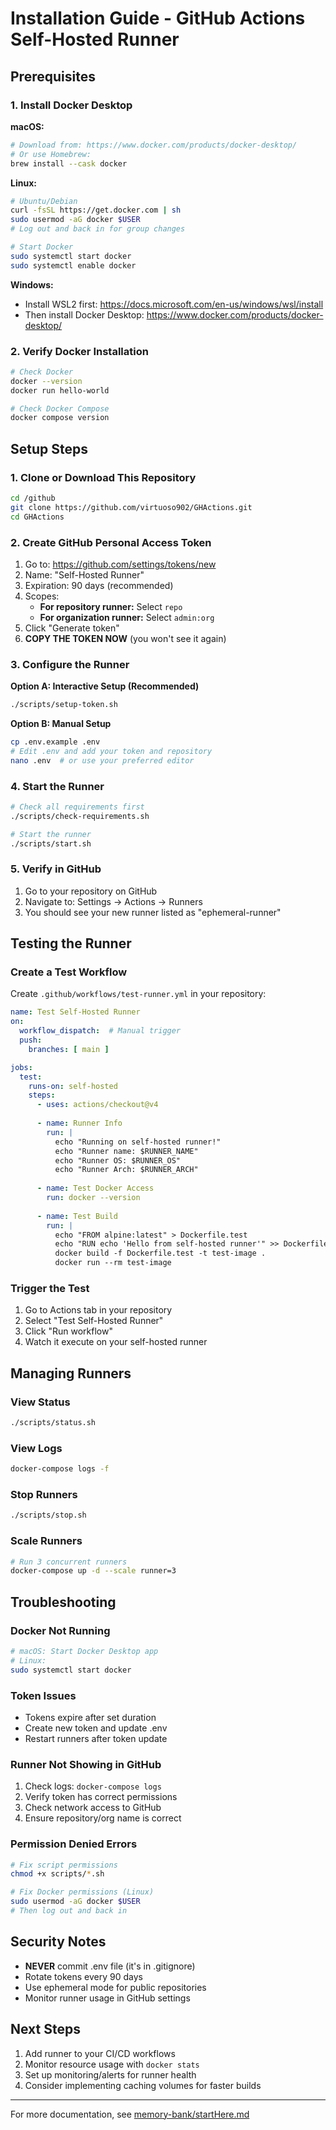 # Installation Guide - GitHub Actions Self-Hosted Runner

## Prerequisites

### 1. Install Docker Desktop

**macOS:**
```bash
# Download from: https://www.docker.com/products/docker-desktop/
# Or use Homebrew:
brew install --cask docker
```

**Linux:**
```bash
# Ubuntu/Debian
curl -fsSL https://get.docker.com | sh
sudo usermod -aG docker $USER
# Log out and back in for group changes

# Start Docker
sudo systemctl start docker
sudo systemctl enable docker
```

**Windows:**
- Install WSL2 first: https://docs.microsoft.com/en-us/windows/wsl/install
- Then install Docker Desktop: https://www.docker.com/products/docker-desktop/

### 2. Verify Docker Installation

```bash
# Check Docker
docker --version
docker run hello-world

# Check Docker Compose
docker compose version
```

## Setup Steps

### 1. Clone or Download This Repository

```bash
cd /github
git clone https://github.com/virtuoso902/GHActions.git
cd GHActions
```

### 2. Create GitHub Personal Access Token

1. Go to: https://github.com/settings/tokens/new
2. Name: "Self-Hosted Runner"
3. Expiration: 90 days (recommended)
4. Scopes:
   - **For repository runner:** Select `repo`
   - **For organization runner:** Select `admin:org`
5. Click "Generate token"
6. **COPY THE TOKEN NOW** (you won't see it again)

### 3. Configure the Runner

**Option A: Interactive Setup (Recommended)**
```bash
./scripts/setup-token.sh
```

**Option B: Manual Setup**
```bash
cp .env.example .env
# Edit .env and add your token and repository
nano .env  # or use your preferred editor
```

### 4. Start the Runner

```bash
# Check all requirements first
./scripts/check-requirements.sh

# Start the runner
./scripts/start.sh
```

### 5. Verify in GitHub

1. Go to your repository on GitHub
2. Navigate to: Settings → Actions → Runners
3. You should see your new runner listed as "ephemeral-runner"

## Testing the Runner

### Create a Test Workflow

Create `.github/workflows/test-runner.yml` in your repository:

```yaml
name: Test Self-Hosted Runner
on:
  workflow_dispatch:  # Manual trigger
  push:
    branches: [ main ]

jobs:
  test:
    runs-on: self-hosted
    steps:
      - uses: actions/checkout@v4
      
      - name: Runner Info
        run: |
          echo "Running on self-hosted runner!"
          echo "Runner name: $RUNNER_NAME"
          echo "Runner OS: $RUNNER_OS"
          echo "Runner Arch: $RUNNER_ARCH"
          
      - name: Test Docker Access
        run: docker --version
        
      - name: Test Build
        run: |
          echo "FROM alpine:latest" > Dockerfile.test
          echo "RUN echo 'Hello from self-hosted runner'" >> Dockerfile.test
          docker build -f Dockerfile.test -t test-image .
          docker run --rm test-image
```

### Trigger the Test

1. Go to Actions tab in your repository
2. Select "Test Self-Hosted Runner"
3. Click "Run workflow"
4. Watch it execute on your self-hosted runner

## Managing Runners

### View Status
```bash
./scripts/status.sh
```

### View Logs
```bash
docker-compose logs -f
```

### Stop Runners
```bash
./scripts/stop.sh
```

### Scale Runners
```bash
# Run 3 concurrent runners
docker-compose up -d --scale runner=3
```

## Troubleshooting

### Docker Not Running
```bash
# macOS: Start Docker Desktop app
# Linux:
sudo systemctl start docker
```

### Token Issues
- Tokens expire after set duration
- Create new token and update .env
- Restart runners after token update

### Runner Not Showing in GitHub
1. Check logs: `docker-compose logs`
2. Verify token has correct permissions
3. Check network access to GitHub
4. Ensure repository/org name is correct

### Permission Denied Errors
```bash
# Fix script permissions
chmod +x scripts/*.sh

# Fix Docker permissions (Linux)
sudo usermod -aG docker $USER
# Then log out and back in
```

## Security Notes

- **NEVER** commit .env file (it's in .gitignore)
- Rotate tokens every 90 days
- Use ephemeral mode for public repositories
- Monitor runner usage in GitHub settings

## Next Steps

1. Add runner to your CI/CD workflows
2. Monitor resource usage with `docker stats`
3. Set up monitoring/alerts for runner health
4. Consider implementing caching volumes for faster builds

---

For more documentation, see [memory-bank/startHere.md](memory-bank/startHere.md)